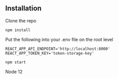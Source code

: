 ## Installation

Clone the repo

`npm install`

Put the following into your .env file on the root level
```
REACT_APP_API_ENDPOINT='http://localhost:8000'
REACT_APP_TOKEN_KEY='token-storage-key'
```
  
`npm start`



Node 12
